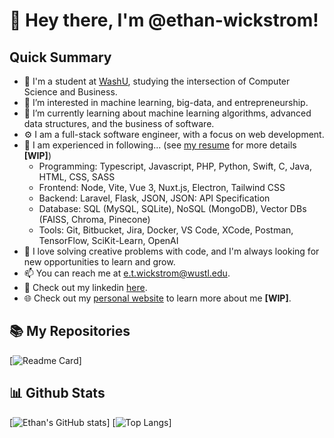 # 👋 Hey there, I'm @ethan-wickstrom!

## Quick Summary
- 🏫 I'm a student at [WashU](https://cse.wustl.edu/academics/undergraduate/BS-Business-Computer-Science.html), studying the intersection of Computer Science and Business.
- 👀 I’m interested in machine learning, big-data, and entrepreneurship.
- 🌱 I’m currently learning about machine learning algorithms, advanced data structures, and the business of software.
- ⚙️ I am a full-stack software engineer, with a focus on web development.
- 🧠 I am experienced in following... (see [my resume](https://ethan-wickstrom.com/resume.pdf) for more details **[WIP]**)
  - Programming: Typescript, Javascript, PHP, Python, Swift, C, Java, HTML, CSS, SASS 
  - Frontend: Node, Vite, Vue 3, Nuxt.js, Electron, Tailwind CSS
  - Backend: Laravel, Flask, JSON, JSON: API Specification
  - Database: SQL (MySQL, SQLite), NoSQL (MongoDB), Vector DBs (FAISS, Chroma, Pinecone)
  - Tools: Git, Bitbucket, Jira, Docker, VS Code, XCode, Postman, TensorFlow, SciKit-Learn, OpenAI
- 🔨 I love solving creative problems with code, and I'm always looking for new opportunities to learn and grow.
- 📫 You can reach me at [e.t.wickstrom@wustl.edu](mailto:e.t.wickstrom@wustl.edu).
- 🧳 Check out my linkedin [here](https://www.linkedin.com/in/ethan-wickstrom/).
- 🌐 Check out my [personal website](https://ethan-wickstrom.com) to learn more about me **[WIP]**.

## 📚 My Repositories
[![Readme Card](https://github-readme-stats.vercel.app/api/pin/?username=ethan-wickstrom&repo=ethan-wickstrom&theme=dark)]

## 📊 Github Stats
[![Ethan's GitHub stats](https://github-readme-stats.vercel.app/api?username=ethan-wickstrom&count_private=true&show_icons=true&theme=dark)]
[![Top Langs](https://github-readme-stats.vercel.app/api/top-langs/?username=ethan-wickstrom&layout=compact&theme=dark)]
